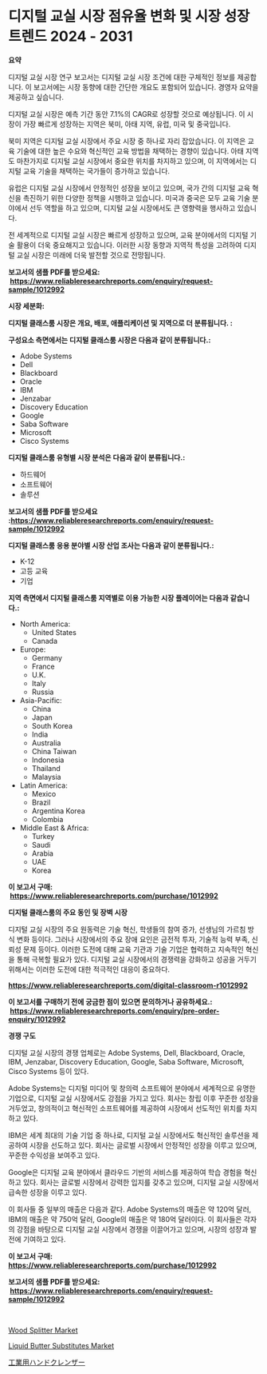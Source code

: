 <p><h1>디지털 교실 시장 점유율 변화 및 시장 성장 트렌드 2024 - 2031</h1></p><p><strong>요약</strong></p>
<p><p>디지털 교실 시장 연구 보고서는 디지털 교실 시장 조건에 대한 구체적인 정보를 제공합니다. 이 보고서에는 시장 동향에 대한 간단한 개요도 포함되어 있습니다. 경영자 요약을 제공하고 싶습니다.</p><p>디지털 교실 시장은 예측 기간 동안 7.1%의 CAGR로 성장할 것으로 예상됩니다. 이 시장이 가장 빠르게 성장하는 지역은 북미, 아태 지역, 유럽, 미국 및 중국입니다.</p><p>북미 지역은 디지털 교실 시장에서 주요 시장 중 하나로 자리 잡았습니다. 이 지역은 교육 기술에 대한 높은 수요와 혁신적인 교육 방법을 채택하는 경향이 있습니다. 아태 지역도 마찬가지로 디지털 교실 시장에서 중요한 위치를 차지하고 있으며, 이 지역에서는 디지털 교육 기술을 채택하는 국가들이 증가하고 있습니다.</p><p>유럽은 디지털 교실 시장에서 안정적인 성장을 보이고 있으며, 국가 간의 디지털 교육 혁신을 촉진하기 위한 다양한 정책을 시행하고 있습니다. 미국과 중국은 모두 교육 기술 분야에서 선두 역할을 하고 있으며, 디지털 교실 시장에서도 큰 영향력을 행사하고 있습니다.</p><p>전 세계적으로 디지털 교실 시장은 빠르게 성장하고 있으며, 교육 분야에서의 디지털 기술 활용이 더욱 중요해지고 있습니다. 이러한 시장 동향과 지역적 특성을 고려하여 디지털 교실 시장은 미래에 더욱 발전할 것으로 전망됩니다.</p></p>
<p><strong>보고서의 샘플 PDF를 받으세요: &nbsp;<a href="https://www.reliableresearchreports.com/enquiry/request-sample/1012992">https://www.reliableresearchreports.com/enquiry/request-sample/1012992</a></strong></p>
<p><strong>시장 세분화:</strong></p>
<p><strong> 디지털 클래스룸 시장은 개요, 배포, 애플리케이션 및 지역으로 더 분류됩니다. :</strong></p>
<p><strong>구성요소 측면에서는 디지털 클래스룸 시장은 다음과 같이 분류됩니다.:</strong></p>
<p><ul><li>Adobe Systems</li><li>Dell</li><li>Blackboard</li><li>Oracle</li><li>IBM</li><li>Jenzabar</li><li>Discovery Education</li><li>Google</li><li>Saba Software</li><li>Microsoft</li><li>Cisco Systems</li></ul></p>
<p><strong> 디지털 클래스룸 유형별 시장 분석은 다음과 같이 분류됩니다.:</strong></p>
<p><ul><li>하드웨어</li><li>소프트웨어</li><li>솔루션</li></ul></p>
<p><strong>보고서의 샘플 PDF를 받으세요 :<a href="https://www.reliableresearchreports.com/enquiry/request-sample/1012992">https://www.reliableresearchreports.com/enquiry/request-sample/1012992</a></strong></p>
<p><strong> 디지털 클래스룸 응용 분야별 시장 산업 조사는 다음과 같이 분류됩니다.:</strong></p>
<p><ul><li>K-12</li><li>고등 교육</li><li>기업</li></ul></p>
<p><strong>지역 측면에서 디지털 클래스룸 지역별로 이용 가능한 시장 플레이어는 다음과 같습니다.:</strong></p>
<p><ul>
    <li>
        North America:
        <ul>
            <li>United States</li>
            <li>Canada</li>
        </ul>
    </li>
    <li>
        Europe:
        <ul>
            <li>Germany</li>
            <li>France</li>
            <li>U.K.</li>
            <li>Italy</li>
            <li>Russia</li>
        </ul>
    </li>
    <li>
        Asia-Pacific:
        <ul>
            <li>China</li>
            <li>Japan</li>
            <li>South Korea</li>
            <li>India</li>
            <li>Australia</li>
            <li>China Taiwan</li>
            <li>Indonesia</li>
            <li>Thailand</li>
            <li>Malaysia</li>
        </ul>
    </li>
    <li>
        Latin America:
        <ul>
            <li>Mexico</li>
            <li>Brazil</li>
            <li>Argentina Korea</li>
            <li>Colombia</li>
        </ul>
    </li>
    <li>
        Middle East & Africa:
        <ul>
            <li>Turkey</li>
            <li>Saudi</li>
            <li>Arabia</li>
            <li>UAE</li>
            <li>Korea</li>
        </ul>
    </li>
    </ul></p>
<p><strong>이 보고서 구매: &nbsp;<a href="https://www.reliableresearchreports.com/purchase/1012992">https://www.reliableresearchreports.com/purchase/1012992</a></strong></p>
<p><strong>디지털 클래스룸의 주요 동인 및 장벽 시장</strong></p>
<p><p>디지털 교실 시장의 주요 원동력은 기술 혁신, 학생들의 참여 증가, 선생님의 가르침 방식 변화 등이다. 그러나 시장에서의 주요 장애 요인은 금전적 투자, 기술적 능력 부족, 신뢰성 문제 등이다. 이러한 도전에 대해 교육 기관과 기술 기업은 협력하고 지속적인 혁신을 통해 극복할 필요가 있다. 디지털 교실 시장에서의 경쟁력을 강화하고 성공을 거두기 위해서는 이러한 도전에 대한 적극적인 대응이 중요하다.</p></p>
<p><strong><a href="https://www.reliableresearchreports.com/digital-classroom-r1012992">https://www.reliableresearchreports.com/digital-classroom-r1012992</a></strong></p>
<p><strong>이 보고서를 구매하기 전에 궁금한 점이 있으면 문의하거나 공유하세요.: &nbsp;<a href="https://www.reliableresearchreports.com/enquiry/pre-order-enquiry/1012992">https://www.reliableresearchreports.com/enquiry/pre-order-enquiry/1012992</a></strong></p>
<p><strong>경쟁 구도</strong></p>
<p><p>디지털 교실 시장의 경쟁 업체로는 Adobe Systems, Dell, Blackboard, Oracle, IBM, Jenzabar, Discovery Education, Google, Saba Software, Microsoft, Cisco Systems 등이 있다. </p><p>Adobe Systems는 디지털 미디어 및 창의력 소프트웨어 분야에서 세계적으로 유명한 기업으로, 디지털 교실 시장에서도 강점을 가지고 있다. 회사는 창립 이후 꾸준한 성장을 거두었고, 창의적이고 혁신적인 소프트웨어를 제공하여 시장에서 선도적인 위치를 차지하고 있다. </p><p>IBM은 세계 최대의 기술 기업 중 하나로, 디지털 교실 시장에서도 혁신적인 솔루션을 제공하여 시장을 선도하고 있다. 회사는 글로벌 시장에서 안정적인 성장을 이루고 있으며, 꾸준한 수익성을 보여주고 있다. </p><p>Google은 디지털 교육 분야에서 클라우드 기반의 서비스를 제공하여 학습 경험을 혁신하고 있다. 회사는 글로벌 시장에서 강력한 입지를 갖추고 있으며, 디지털 교실 시장에서 급속한 성장을 이루고 있다. </p><p>이 회사들 중 일부의 매출은 다음과 같다. Adobe Systems의 매출은 약 120억 달러, IBM의 매출은 약 750억 달러, Google의 매출은 약 180억 달러이다. 이 회사들은 각자의 강점을 바탕으로 디지털 교실 시장에서 경쟁을 이끌어가고 있으며, 시장의 성장과 발전에 기여하고 있다.</p></p>
<p><strong>이 보고서 구매: &nbsp; <a href="https://www.reliableresearchreports.com/purchase/1012992">https://www.reliableresearchreports.com/purchase/1012992</a></strong></p>
<p><strong>보고서의 샘플 PDF를 받으세요: &nbsp;<a href="https://www.reliableresearchreports.com/enquiry/request-sample/1012992">https://www.reliableresearchreports.com/enquiry/request-sample/1012992</a></strong><strong></strong></p>
<p>&nbsp;</p>
<p><p><a href="https://github.com/mancsybtousav/Market-Research-Report-List-2/blob/main/wood-splitter-market.md">Wood Splitter Market</a></p><p><a href="https://circular-yam-9b9.notion.site/Liquid-Butter-Substitutes-Market-Size-and-Market-Trends-Complete-Industry-Overview-2024-to-2031-24bfb5e378034d72a215274771d4b9ba">Liquid Butter Substitutes Market</a></p><p><a href="https://github.com/KaydenJohns1964/Market-Research-Report-List-1/blob/main/105627129620.md">工業用ハンドクレンザー</a></p></p>